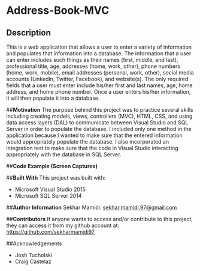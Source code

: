 # Address-Book-MVC

## **Description**
This is a web application that allows a user to enter a variety of information and populates that information into a database. The information that 
a user can enter includes such things as their names (first, middle, and last), professional title, age, addresses (home, work, other),
phone numbers (home, work, mobile), email addresses (personal, work, other), social media accounts (LinkedIn, Twitter, Facebook), and 
website(s).  The only required fields that a user must enter include his/her first and last names, age, home address, and home phone number. Once
a user enters his/her information, it will then populate it into a database. 

##**Motivation**
The purpose behind this project was to practice several skills including creating models, views, controllers (MVC), HTML, CSS, and using data access layers (DAL)
to communicate between Visual Studio and SQL Server in order to populate the database.  I included only one method in the application
because I wanted to make sure that the entered information would appropriately populate the database.  I also incorporated an integration test to
make sure that the code in Visual Studio interacting appropriately with the database in SQL Server.

##**Code Example (Screen Captures)**


##**Built With**
This project was built with:
- Microsoft Visual Studio 2015
- Microsoft SQL Server 2014

##**Author Information**
Sekhar Mamidi: sekhar.mamidi.97@gmail.com

##**Contributors**
If anyone wants to access and/or contribute to this project, they can access it from my github account at: <https://github.com/sekharmamidi97>

##Acknowledgements
- Josh Tucholski
- Craig Castelaz
